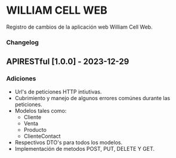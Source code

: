 # WILLIAM CELL WEB

Registro de cambios de la aplicación web William Cell Web.

### Changelog

## APIRESTful [1.0.0] - 2023-12-29
### Adiciones  
- Url's de peticiones HTTP intiutivas.  
- Cubrimiento y manejo de algunos errores comúnes durante las peticiones.
- Modelos tales como:    
  - Cliente  
  - Venta  
  - Producto  
  - ClienteContact  
- Respectivos DTO's para todos los modelos.
- Implementación de metodos POST, PUT, DELETE Y GET.

